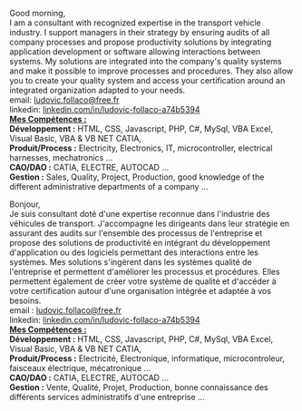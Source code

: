 Good morning,
</br>I am a consultant with recognized expertise in the transport vehicle industry. I support managers in their strategy by ensuring audits of all company processes and propose productivity solutions by integrating application development or software allowing interactions between systems. My solutions are integrated into the company's quality systems and make it possible to improve processes and procedures. They also allow you to create your quality system and access your certification around an integrated organization adapted to your needs.
</br>email: ludovic.follaco@free.fr
</br>linkedin: <a href="linkedin.com/in/ludovic-follaco-a74b5394">linkedin.com/in/ludovic-follaco-a74b5394</a>
</br><u><strong>Mes Compétences :</strong></u>
</br><strong>Développement :</strong> HTML, CSS, Javascript, PHP, C#, MySql, VBA Excel, Visual Basic, VBA & VB NET CATIA,
</br><strong>Produit/Process :</strong> Electricity, Electronics, IT, microcontroller, electrical harnesses, mechatronics ...
</br><strong>CAO/DAO :</strong> CATIA, ELECTRE, AUTOCAD ...
</br><strong>Gestion :</strong> Sales, Quality, Project, Production, good knowledge of the different administrative departments of a company ...

Bonjour,
</br>Je suis consultant doté d'une expertise reconnue dans l'industrie des véhicules de transport. J'accompagne les dirigeants dans leur stratégie en assurant des audits sur l'ensemble des processus de l'entreprise et propose des solutions de productivité en intégrant du développement d'application ou des logiciels permettant des interactions entre les systèmes. Mes solutions s'ingèrent dans les systèmes qualité de l'entreprise et permettent d'améliorer les processus et procédures. Elles permettent également de créer votre système de qualité et d'accéder à votre certification autour d'une organisation intégrée et adaptée à vos besoins.
</br>email : ludovic.follaco@free.fr
</br>linkedin: <a href="linkedin.com/in/ludovic-follaco-a74b5394">linkedin.com/in/ludovic-follaco-a74b5394</a>
</br><u><strong>Mes Compétences :</strong></u>
</br><strong>Développement :</strong> HTML, CSS, Javascript, PHP, C#, MySql, VBA Excel, Visual Basic, VBA & VB NET CATIA,
</br><strong>Produit/Process :</strong> Electricité, Electronique, informatique, microcontroleur, faisceaux électrique, mécatronique ...
</br><strong>CAO/DAO :</strong> CATIA, ELECTRE, AUTOCAD ...
</br><strong>Gestion :</strong> Vente, Qualité, Projet, Production, bonne connaissance des différents services administratifs d'une entreprise ...

